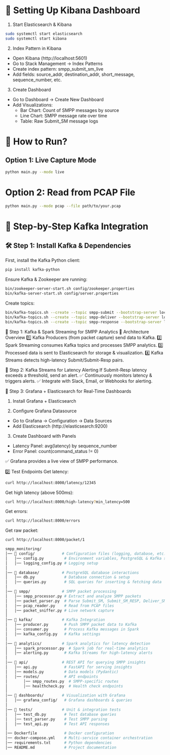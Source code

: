 # 📌 Setting Up Kibana Dashboard

1. Start Elasticsearch & Kibana

```bash
sudo systemctl start elasticsearch
sudo systemctl start kibana
```

2. Index Pattern in Kibana

* Open Kibana (http://localhost:5601)
* Go to Stack Management → Index Patterns
* Create index pattern: smpp_submit_sm_live
* Add fields: source_addr, destination_addr, short_message, sequence_number, etc.

3. Create Dashboard

* Go to Dashboard → Create New Dashboard
* Add Visualizations:
    - Bar Chart: Count of SMPP messages by source
    - Line Chart: SMPP message rate over time
    - Table: Raw Submit_SM message logs



# 🚀 How to Run?

## Option 1: Live Capture Mode

```bash
python main.py --mode live
```

# Option 2: Read from PCAP File

```bash
python main.py --mode pcap --file path/to/your.pcap
```


# 🔷 Step-by-Step Kafka Integration

## 🛠 Step 1: Install Kafka & Dependencies
First, install the Kafka Python client:

```bash
pip install kafka-python
```

Ensure Kafka & Zookeeper are running:

```bash
bin/zookeeper-server-start.sh config/zookeeper.properties
bin/kafka-server-start.sh config/server.properties
```

Create topics:

```bash
bin/kafka-topics.sh --create --topic smpp-submit --bootstrap-server localhost:9092 --partitions 3 --replication-factor 1
bin/kafka-topics.sh --create --topic smpp-deliver --bootstrap-server localhost:9092 --partitions 3 --replication-factor 1
bin/kafka-topics.sh --create --topic smpp-response --bootstrap-server localhost:9092 --partitions 3 --replication-factor 1
```

🔷 Step 1: Kafka & Spark Streaming for SMPP Analytics
📌 Architecture Overview
1️⃣ Kafka Producers (from packet capture) send data to Kafka.
2️⃣ Spark Streaming consumes Kafka topics and processes SMPP analytics.
3️⃣ Processed data is sent to Elasticsearch for storage & visualization.
4️⃣ Kafka Streams detects high-latency Submit/Submit-Resp pairs.

🔷 Step 2: Kafka Streams for Latency Alerting
If Submit-Resp latency exceeds a threshold, send an alert.
✅ Continuously monitors latency & triggers alerts.
✅ Integrate with Slack, Email, or Webhooks for alerting.

🔷 Step 3: Grafana + Elasticsearch for Real-Time Dashboards
1. Install Grafana + Elasticsearch

2. Configure Grafana Datasource

- Go to Grafana → Configuration → Data Sources
- Add Elasticsearch (http://elasticsearch:9200)

3. Create Dashboard with Panels
- Latency Panel: avg(latency) by sequence_number
- Error Panel: count(command_status != 0)

✅ Grafana provides a live view of SMPP performance.

2️⃣ Test Endpoints
Get latency:
```bash
curl http://localhost:8000/latency/12345
```

Get high latency (above 500ms):
```bash
curl http://localhost:8000/high-latency?min_latency=500
```

Get errors:
```bash
curl http://localhost:8000/errors
```

Get raw packet:
```bash
curl http://localhost:8000/packet/1
```

```graphql
smpp_monitoring/
│── 📂 config/            # Configuration files (logging, database, etc.)
│   │── config.py         # Environment variables, PostgreSQL & Kafka settings
│   │── logging_config.py # Logging setup
│
│── 📂 database/          # PostgreSQL database interactions
│   │── db.py             # Database connection & setup
│   │── queries.py        # SQL queries for inserting & fetching data
│
│── 📂 smpp/              # SMPP packet processing
│   │── smpp_processor.py # Extract and analyze SMPP packets
│   │── packet_parser.py  # Parse Submit_SM, Submit_SM_RESP, Deliver_SM, etc.
│   │── pcap_reader.py    # Read from PCAP files
│   │── packet_sniffer.py # Live network capture
│
│── 📂 kafka/             # Kafka Integration
│   │── producer.py       # Push SMPP packet data to Kafka
│   │── consumer.py       # Process Kafka messages in Spark
│   │── kafka_config.py   # Kafka settings
│
│── 📂 analytics/         # Spark analytics for latency detection
│   │── spark_processor.py  # Spark job for real-time analytics
│   │── alerting.py       # Kafka Streams for high-latency alerts
│
│── 📂 api/               # REST API for querying SMPP insights
│   │── api.py            # FastAPI for serving insights
│   │── models.py         # Data models (Pydantic)
│   │── routes/           # API endpoints
│       │── smpp_routes.py  # SMPP-specific routes
│       │── healthcheck.py  # Health check endpoints
│
│── 📂 dashboards/        # Visualization with Grafana
│   │── grafana_config/   # Grafana dashboards & queries
│
│── 📂 tests/             # Unit & integration tests
│   │── test_db.py        # Test database queries
│   │── test_parser.py    # Test SMPP parsing
│   │── test_api.py       # Test API responses
│
│── Dockerfile            # Docker configuration
│── docker-compose.yml    # Multi-service container orchestration
│── requirements.txt      # Python dependencies
│── README.md             # Project documentation
```